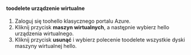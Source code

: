 #### <a name="toodelete-a-virtual-device"></a>toodelete urządzenie wirtualne

1. Zaloguj się toohello klasycznego portalu Azure.
2. Kliknij przycisk **maszyn wirtualnych**, a następnie wybierz hello urządzenia wirtualnego.
3. Kliknij przycisk **usunąć** i wybierz polecenie toodelete wszystkie dyski maszyny wirtualnej hello.

